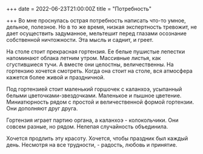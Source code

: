 +++
date = 2022-06-23T21:00:00Z
title = "Потребность"

+++
Во мне проснулась острая потребность написать что-то умное, дельное, полезное. Но в то же время, низкая экспертность тревожит, не дает осуществить задуманное,   мельтешит перед глазами осознание собственной ничтожности. Эта мысль и саднит, и греет.

На столе стоит прекрасная гортензия. Ее белые пушистые лепестки напоминают облака летним утром. Массивные листья, как сгустившиеся тучи. А вместе они целостны, величественны. На гортензию хочется смотреть. Когда она стоит на столе, вся атмосфера кажется более живой и праздничной.

Под гортензией стоит маленький горшочек с каланхоэ, усыпанный белыми цветочками-звездочками. Маленькое и пышное цветение. Миниатюрность рядом с простой и величественной формой гортензии. Они дополняют друг друга. 

Гортензия играет партию органа, а каланхоэ - колокольчики. Они совсем разные, но рядом. Нелепая случайность объединила. 

Хочется продлить эту красоту. Хочется, чтобы праздник был каждый день. Несмотря на все трудности, - радость, любовь и принятие. 